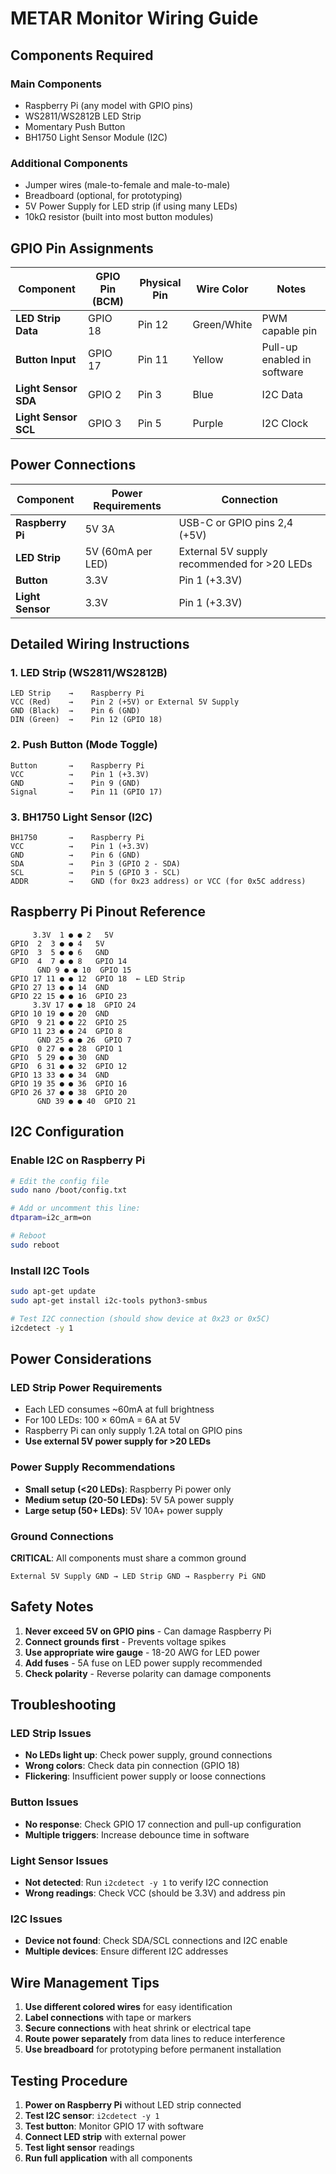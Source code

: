 # METAR Monitor Wiring Guide

## Components Required

### Main Components
- Raspberry Pi (any model with GPIO pins)
- WS2811/WS2812B LED Strip
- Momentary Push Button
- BH1750 Light Sensor Module (I2C)

### Additional Components
- Jumper wires (male-to-female and male-to-male)
- Breadboard (optional, for prototyping)
- 5V Power Supply for LED strip (if using many LEDs)
- 10kΩ resistor (built into most button modules)

## GPIO Pin Assignments

| Component | GPIO Pin (BCM) | Physical Pin | Wire Color | Notes |
|-----------|----------------|--------------|------------|-------|
| **LED Strip Data** | GPIO 18 | Pin 12 | Green/White | PWM capable pin |
| **Button Input** | GPIO 17 | Pin 11 | Yellow | Pull-up enabled in software |
| **Light Sensor SDA** | GPIO 2 | Pin 3 | Blue | I2C Data |
| **Light Sensor SCL** | GPIO 3 | Pin 5 | Purple | I2C Clock |

## Power Connections

| Component | Power Requirements | Connection |
|-----------|-------------------|------------|
| **Raspberry Pi** | 5V 3A | USB-C or GPIO pins 2,4 (+5V) |
| **LED Strip** | 5V (60mA per LED) | External 5V supply recommended for >20 LEDs |
| **Button** | 3.3V | Pin 1 (+3.3V) |
| **Light Sensor** | 3.3V | Pin 1 (+3.3V) |

## Detailed Wiring Instructions

### 1. LED Strip (WS2811/WS2812B)
```
LED Strip    →    Raspberry Pi
VCC (Red)    →    Pin 2 (+5V) or External 5V Supply
GND (Black)  →    Pin 6 (GND)
DIN (Green)  →    Pin 12 (GPIO 18)
```

### 2. Push Button (Mode Toggle)
```
Button       →    Raspberry Pi
VCC          →    Pin 1 (+3.3V)
GND          →    Pin 9 (GND)
Signal       →    Pin 11 (GPIO 17)
```

### 3. BH1750 Light Sensor (I2C)
```
BH1750       →    Raspberry Pi
VCC          →    Pin 1 (+3.3V)
GND          →    Pin 6 (GND)
SDA          →    Pin 3 (GPIO 2 - SDA)
SCL          →    Pin 5 (GPIO 3 - SCL)
ADDR         →    GND (for 0x23 address) or VCC (for 0x5C address)
```

## Raspberry Pi Pinout Reference

```
     3.3V  1 ● ● 2   5V
GPIO  2  3 ● ● 4   5V
GPIO  3  5 ● ● 6   GND
GPIO  4  7 ● ● 8   GPIO 14
      GND 9 ● ● 10  GPIO 15
GPIO 17 11 ● ● 12  GPIO 18  ← LED Strip
GPIO 27 13 ● ● 14  GND
GPIO 22 15 ● ● 16  GPIO 23
     3.3V 17 ● ● 18  GPIO 24
GPIO 10 19 ● ● 20  GND
GPIO  9 21 ● ● 22  GPIO 25
GPIO 11 23 ● ● 24  GPIO 8
      GND 25 ● ● 26  GPIO 7
GPIO  0 27 ● ● 28  GPIO 1
GPIO  5 29 ● ● 30  GND
GPIO  6 31 ● ● 32  GPIO 12
GPIO 13 33 ● ● 34  GND
GPIO 19 35 ● ● 36  GPIO 16
GPIO 26 37 ● ● 38  GPIO 20
      GND 39 ● ● 40  GPIO 21
```

## I2C Configuration

### Enable I2C on Raspberry Pi
```bash
# Edit the config file
sudo nano /boot/config.txt

# Add or uncomment this line:
dtparam=i2c_arm=on

# Reboot
sudo reboot
```

### Install I2C Tools
```bash
sudo apt-get update
sudo apt-get install i2c-tools python3-smbus

# Test I2C connection (should show device at 0x23 or 0x5C)
i2cdetect -y 1
```

## Power Considerations

### LED Strip Power Requirements
- Each LED consumes ~60mA at full brightness
- For 100 LEDs: 100 × 60mA = 6A at 5V
- Raspberry Pi can only supply 1.2A total on GPIO pins
- **Use external 5V power supply for >20 LEDs**

### Power Supply Recommendations
- **Small setup (<20 LEDs)**: Raspberry Pi power only
- **Medium setup (20-50 LEDs)**: 5V 5A power supply
- **Large setup (50+ LEDs)**: 5V 10A+ power supply

### Ground Connections
**CRITICAL**: All components must share a common ground
```
External 5V Supply GND → LED Strip GND → Raspberry Pi GND
```

## Safety Notes

1. **Never exceed 5V on GPIO pins** - Can damage Raspberry Pi
2. **Connect grounds first** - Prevents voltage spikes
3. **Use appropriate wire gauge** - 18-20 AWG for LED power
4. **Add fuses** - 5A fuse on LED power supply recommended
5. **Check polarity** - Reverse polarity can damage components

## Troubleshooting

### LED Strip Issues
- **No LEDs light up**: Check power supply, ground connections
- **Wrong colors**: Check data pin connection (GPIO 18)
- **Flickering**: Insufficient power supply or loose connections

### Button Issues
- **No response**: Check GPIO 17 connection and pull-up configuration
- **Multiple triggers**: Increase debounce time in software

### Light Sensor Issues
- **Not detected**: Run `i2cdetect -y 1` to verify I2C connection
- **Wrong readings**: Check VCC (should be 3.3V) and address pin

### I2C Issues
- **Device not found**: Check SDA/SCL connections and I2C enable
- **Multiple devices**: Ensure different I2C addresses

## Wire Management Tips

1. **Use different colored wires** for easy identification
2. **Label connections** with tape or markers
3. **Secure connections** with heat shrink or electrical tape
4. **Route power separately** from data lines to reduce interference
5. **Use breadboard** for prototyping before permanent installation

## Testing Procedure

1. **Power on Raspberry Pi** without LED strip connected
2. **Test I2C sensor**: `i2cdetect -y 1`
3. **Test button**: Monitor GPIO 17 with software
4. **Connect LED strip** with external power
5. **Test light sensor** readings
6. **Run full application** with all components